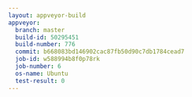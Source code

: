 ```yaml
---
layout: appveyor-build
appveyor:
  branch: master
  build-id: 50295451
  build-number: 776
  commit: b668083bd146902cac87fb50d90c7db1784cead7
  job-id: w588994b8f0p78rk
  job-number: 6
  os-name: Ubuntu
  test-result: 0
---
```

